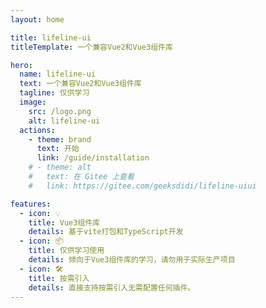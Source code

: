 ```yaml
---
layout: home

title: lifeline-ui
titleTemplate: 一个兼容Vue2和Vue3组件库

hero:
  name: lifeline-ui
  text: 一个兼容Vue2和Vue3组件库
  tagline: 仅供学习
  image:
    src: /logo.png
    alt: lifeline-ui
  actions:
    - theme: brand
      text: 开始
      link: /guide/installation
    # - theme: alt
    #   text: 在 Gitee 上查看
    #   link: https://gitee.com/geeksdidi/lifeline-uiui

features:
  - icon: 💡
    title: Vue3组件库
    details: 基于vite打包和TypeScript开发
  - icon: 📦
    title: 仅供学习使用
    details: 倾向于Vue3组件库的学习，请勿用于实际生产项目
  - icon: 🛠️
    title: 按需引入
    details: 直接支持按需引入无需配置任何插件。
---
```


